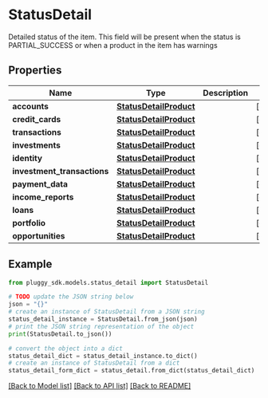 # StatusDetail

Detailed status of the item. This field will be present when the status is PARTIAL_SUCCESS or when a product in the item has warnings

## Properties

Name | Type | Description | Notes
------------ | ------------- | ------------- | -------------
**accounts** | [**StatusDetailProduct**](StatusDetailProduct.md) |  | [optional] 
**credit_cards** | [**StatusDetailProduct**](StatusDetailProduct.md) |  | [optional] 
**transactions** | [**StatusDetailProduct**](StatusDetailProduct.md) |  | [optional] 
**investments** | [**StatusDetailProduct**](StatusDetailProduct.md) |  | [optional] 
**identity** | [**StatusDetailProduct**](StatusDetailProduct.md) |  | [optional] 
**investment_transactions** | [**StatusDetailProduct**](StatusDetailProduct.md) |  | [optional] 
**payment_data** | [**StatusDetailProduct**](StatusDetailProduct.md) |  | [optional] 
**income_reports** | [**StatusDetailProduct**](StatusDetailProduct.md) |  | [optional] 
**loans** | [**StatusDetailProduct**](StatusDetailProduct.md) |  | [optional] 
**portfolio** | [**StatusDetailProduct**](StatusDetailProduct.md) |  | [optional] 
**opportunities** | [**StatusDetailProduct**](StatusDetailProduct.md) |  | [optional] 

## Example

```python
from pluggy_sdk.models.status_detail import StatusDetail

# TODO update the JSON string below
json = "{}"
# create an instance of StatusDetail from a JSON string
status_detail_instance = StatusDetail.from_json(json)
# print the JSON string representation of the object
print(StatusDetail.to_json())

# convert the object into a dict
status_detail_dict = status_detail_instance.to_dict()
# create an instance of StatusDetail from a dict
status_detail_form_dict = status_detail.from_dict(status_detail_dict)
```
[[Back to Model list]](../README.md#documentation-for-models) [[Back to API list]](../README.md#documentation-for-api-endpoints) [[Back to README]](../README.md)



